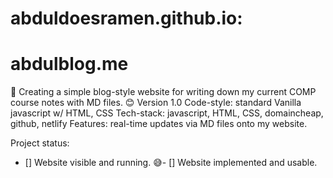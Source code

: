 # abduldoesramen.github.io:
# abdulblog.me

:slightly_smiling_face: Creating a simple blog-style website for writing down my current COMP course notes with MD files. :blush:
Version 1.0
Code-style: standard Vanilla javascript w/ HTML, CSS
Tech-stack: javascript, HTML, CSS, domaincheap, github, netlify
Features: real-time updates via MD files onto my website. 

Project status: 
- [] Website visible and running. :sweat_smile:- [] Website implemented and usable. 

